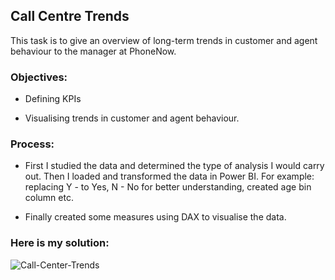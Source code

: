 ## Call Centre Trends 

This task is to give an overview of long-term trends in customer and agent behaviour to the manager at PhoneNow.

   
### Objectives:

- Defining KPIs

- Visualising trends in customer and agent behaviour.


### Process:

- First I studied the data and determined the type of analysis I would carry out. Then I loaded and transformed the data in Power BI. For example: replacing Y - to Yes, N - No for better understanding, created age bin column etc. 

- Finally created some measures using DAX to visualise the data.


### Here is my solution:



![Call-Center-Trends](https://user-images.githubusercontent.com/85157023/191863553-7f115238-ca17-4671-b4dc-e3c2c7bd6478.jpg)
